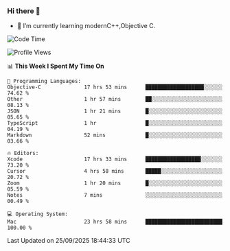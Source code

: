 ### Hi there 👋
- 🌱 I’m currently learning modernC++,Objective C.
<!--
**Asukaki7/Asukaki7** is a ✨ _special_ ✨ repository because its `README.md` (this file) appears on your GitHub profile.

Here are some ideas to get you started:

- 🔭 I’m currently working on ...
- 🌱 I’m currently learning ...
- 👯 I’m looking to collaborate on ...
- 🤔 I’m looking for help with ...
- 💬 Ask me about ...
- 📫 How to reach me: ...
- 😄 Pronouns: ...
- ⚡ Fun fact: ...
-->
<!--START_SECTION:waka-->
![Code Time](http://img.shields.io/badge/Code%20Time-787%20hrs%2031%20mins-blue)

![Profile Views](http://img.shields.io/badge/Profile%20Views-0-blue)

📊 **This Week I Spent My Time On** 

```text
💬 Programming Languages: 
Objective-C              17 hrs 53 mins      ███████████████████░░░░░░   74.62 % 
Other                    1 hr 57 mins        ██░░░░░░░░░░░░░░░░░░░░░░░   08.13 % 
JSON                     1 hr 21 mins        █░░░░░░░░░░░░░░░░░░░░░░░░   05.65 % 
TypeScript               1 hr                █░░░░░░░░░░░░░░░░░░░░░░░░   04.19 % 
Markdown                 52 mins             █░░░░░░░░░░░░░░░░░░░░░░░░   03.66 % 

🔥 Editors: 
Xcode                    17 hrs 33 mins      ██████████████████░░░░░░░   73.20 % 
Cursor                   4 hrs 58 mins       █████░░░░░░░░░░░░░░░░░░░░   20.72 % 
Zoom                     1 hr 20 mins        █░░░░░░░░░░░░░░░░░░░░░░░░   05.59 % 
Notes                    7 mins              ░░░░░░░░░░░░░░░░░░░░░░░░░   00.49 % 

💻 Operating System: 
Mac                      23 hrs 58 mins      █████████████████████████   100.00 % 
```


 Last Updated on 25/09/2025 18:44:33 UTC
<!--END_SECTION:waka-->

